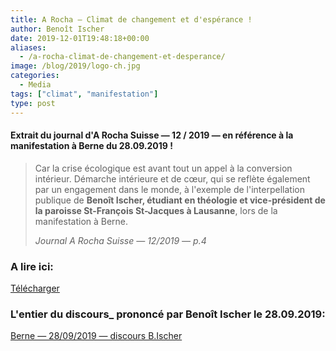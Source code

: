 ```yaml
---
title: A Rocha – Climat de changement et d'espérance !
author: Benoît Ischer
date: 2019-12-01T19:48:18+00:00
aliases:
  - /a-rocha-climat-de-changement-et-desperance/
image: /blog/2019/logo-ch.jpg
categories:
  - Media
tags: ["climat", "manifestation"]
type: post
---
```

#### Extrait du journal d'A Rocha Suisse — 12 / 2019 — en référence à la manifestation à Berne du 28.09.2019 !


<blockquote class="wp-block-quote">
  <p>
    Car la crise écologique est avant tout un appel à la conversion intérieur. Démarche intérieure et de cœur, qui se reflète également par un engagement dans le monde, à l'exemple de l'interpellation publique de <strong>Benoît Ischer, étudiant en théologie et vice-président de la paroisse St-François St-Jacques à Lausanne</strong>, lors de la manifestation à Berne.
  </p>
  
  <cite>Journal A Rocha Suisse — 12/2019 — p.4 </cite>
</blockquote>

### A lire ici:

<a href="/blog/2019/2019-12_A_Rocha_web.pdf" class="btn btn-primary">Télécharger</a>

### L'entier du discours_ prononcé par Benoît Ischer le 28.09.2019: 

<a href="/blog/2019/Berne_discours_B.ischer.pdf" class="btn btn-primary">Berne — 28/09/2019 — discours B.Ischer</a>